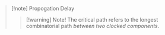 >[!note] Propogation Delay
>>[!warning] Note!
>>The critical path refers to the longest combinatorial path *between two clocked components*.

